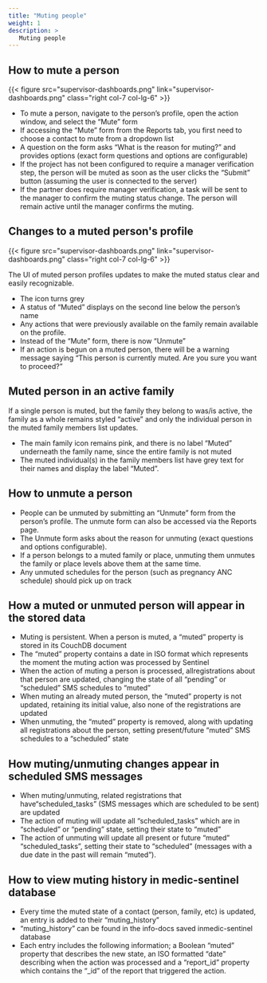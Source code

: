 ```yaml
---
title: "Muting people"
weight: 1
description: >
   Muting people
---
```


## How to mute a person

{{< figure src="supervisor-dashboards.png" link="supervisor-dashboards.png" class="right col-7 col-lg-6" >}}

* To mute a person, navigate to the person’s profile, open the action window, and select the “Mute” form
* If accessing the “Mute” form from the Reports tab, you first need to choose a contact to mute from a dropdown list
* A question on the form asks “What is the reason for muting?” and provides options (exact form questions and options are configurable)
* If the project has not been configured to require a manager verification step, the person will be muted as soon as the user clicks the “Submit” button (assuming the user is connected to the server)
* If the partner does require manager verification, a task will be sent to the manager to confirm the muting status change. The person will remain active until the manager confirms the muting.

## Changes to a muted person's profile

{{< figure src="supervisor-dashboards.png" link="supervisor-dashboards.png" class="right col-7 col-lg-6" >}}

The UI of muted person profiles updates to make the muted status clear and easily recognizable.

* The icon turns grey
* A status of “Muted” displays on the second line below the person’s name
* Any actions that were previously available on the family remain available on the profile.
* Instead of the “Mute” form, there is now “Unmute”
* If an action is begun on a muted person, there will be a warning message saying “This person is currently muted. Are you sure you want to proceed?”

## Muted person in an active family

If a single person is muted, but the family they belong to was/is active, the family as a whole remains styled “active” and only the individual person in the muted family members list updates.

* The main family icon remains pink, and there is no label “Muted” underneath the family name, since the entire family is not muted
* The muted individual(s) in the family members list have grey text for their names and display the label “Muted”.

## How to unmute a person

* People can be unmuted by submitting an “Unmute” form from the person’s profile. The unmute form can also be accessed via the Reports page.
* The Unmute form asks about the reason for unmuting (exact questions and options configurable).
* If a person belongs to a muted family or place, unmuting them unmutes the family or place levels above them at the same time.
* Any unmuted schedules for the person (such as pregnancy ANC schedule) should pick up on track


## How a muted or unmuted person will appear in the stored data

* Muting is persistent. When a person is muted, a “muted” property is stored in its CouchDB document
* The “muted” property contains a date in ISO format which represents the moment the muting action was processed by Sentinel
* When the action of muting a person is processed, allregistrations about that person are updated, changing the state of all “pending” or “scheduled” SMS schedules to “muted”
* When muting an already muted person, the “muted” property is not updated, retaining its initial value, also none of the registrations are updated
* When unmuting, the “muted” property is removed, along with updating all registrations about the person, setting present/future “muted” SMS schedules to a “scheduled” state

## How muting/unmuting changes appear in scheduled SMS messages

* When muting/unmuting, related registrations that have“scheduled\_tasks” (SMS messages which are scheduled to be sent) are updated
* The action of muting will update all “scheduled\_tasks” which are in “scheduled” or “pending” state, setting their state to “muted”
* The action of unmuting will update all present or future “muted” “scheduled\_tasks”, setting their state to “scheduled” (messages with a due date in the past will remain “muted”).

## How to view muting history in medic-sentinel database

* Every time the muted state of a contact (person, family, etc) is updated, an entry is added to their “muting\_history”
* “muting\_history” can be found in the info-docs saved inmedic-sentinel database
* Each entry includes the following information; a Boolean “muted” property that describes the new state, an ISO formatted “date” describing when the action was processed and a “report\_id” property which contains the “\_id” of the report that triggered the action.


